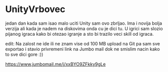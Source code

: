 # UnityVrbovec
jedan dan kada sam isao malo uciti Unity sam ovo zbrljao. Ima i novija bolja verzija ali kada je nadem na diskovima onda cu je dici tu. U igrici sam slozio pijanog igraca kako bi otezao igranje a sto bi trazilo veci skill od igraca.

edit:
Na zalost ne ide ili ne znam vise od 100 MB upload na Git pa sam sve exportao i stavio privremeni link na Jumbo mail dok ne smislim nacin kako to sve dici gore :))

https://www.jumbomail.me/j/xxBYO9ZFkky9gLe
